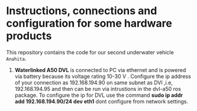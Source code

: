 # Instructions, connections and configuration for some hardware products

This repository contains the code for our second underwater vehicle `Anahita`. 

1. **Waterlinked A50 DVL** is connected to PC via ethernet and is powered via battery because its voltage rating 10-30 V . Configure the ip address of your connection as 192.168.194.90 on same subnet as DVl ,i.e, 192.168.194.95 and then can be run via intrustions in the dvl-a50 ros package. To configure the ip for DVL use the command **sudo ip addr add 192.168.194.90/24 dev eth1** dont configure from network settings. 


```
